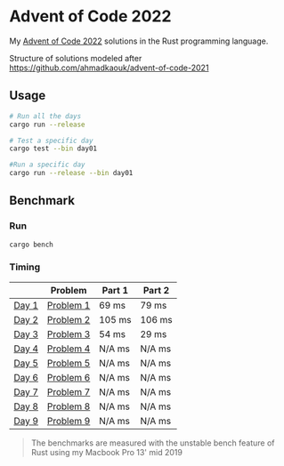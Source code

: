 # Advent of Code 2022
My [Advent of Code 2022](https://adventofcode.com) solutions in the Rust programming language.

Structure of solutions modeled after https://github.com/ahmadkaouk/advent-of-code-2021

## Usage
```sh
# Run all the days
cargo run --release

# Test a specific day
cargo test --bin day01

#Run a specific day
cargo run --release --bin day01
```
## Benchmark
### Run

```sh
cargo bench
```



### Timing

|                       | Problem                                            | Part 1   | Part 2   |   
|-----------------------|----------------------------------------------------|----------|----------|
| [Day 1](src/day01.rs) | [Problem 1](https://adventofcode.com/2022/day/1)   |    69 ms |    79 ms |   
| [Day 2](src/day02.rs) | [Problem 2](https://adventofcode.com/2022/day/2)   |   105 ms |   106 ms |   
| [Day 3](src/day03.rs) | [Problem 3](https://adventofcode.com/2022/day/3)   |    54 ms |    29 ms | 
| [Day 4](src/day04.rs) | [Problem 4](https://adventofcode.com/2022/day/4)   |  N/A  ms |  N/A  ms | 
| [Day 5](src/day05.rs) | [Problem 5](https://adventofcode.com/2022/day/5)   |  N/A  ms |  N/A  ms | 
| [Day 6](src/day06.rs) | [Problem 6](https://adventofcode.com/2022/day/6)   |  N/A  ms |  N/A  ms | 
| [Day 7](src/day07.rs) | [Problem 7](https://adventofcode.com/2022/day/7)   |  N/A  ms |  N/A  ms |
| [Day 8](src/day08.rs) | [Problem 8](https://adventofcode.com/2022/day/8)   |  N/A  ms |  N/A  ms |
| [Day 9](src/day09.rs) | [Problem 9](https://adventofcode.com/2022/day/9)   |  N/A  ms |  N/A  ms |

> The benchmarks are measured with the unstable bench feature of Rust using my Macbook Pro 13' mid 2019
